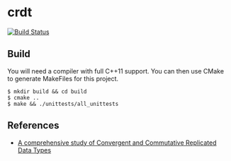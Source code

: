 # crdt

[![Build Status](https://travis-ci.org/dgkimura/crdt.svg?branch=master)](https://travis-ci.org/dgkimura/crdt)

## Build
You will need a compiler with full C++11 support. You can then use CMake to
generate MakeFiles for this project.
```
$ mkdir build && cd build
$ cmake ..
$ make && ./unittests/all_unittests
```

## References
- [A comprehensive study of Convergent and Commutative Replicated Data Types](https://hal.inria.fr/inria-00555588/document)
